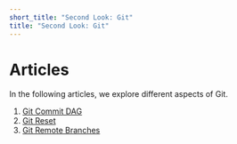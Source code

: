 ```yaml
---
short_title: "Second Look: Git"
title: "Second Look: Git"
---
```


Articles
========
In the following articles, we explore different aspects of Git.
1. [Git Commit DAG]
2. [Git Reset]
3. [Git Remote Branches]


[Git Commit DAG]: git-dag "Git Commit DAG"
[Git Reset]: git-reset "Git Reset"
[Git Remote Branches]: git-remote "Git Remote Branches"
